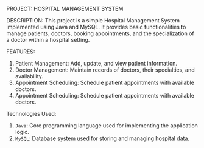 PROJECT: HOSPITAL MANAGEMENT SYSTEM

DESCRIPTION: This project is a simple Hospital Management System implemented using Java and MySQL. It provides basic functionalities to manage patients, doctors, booking appointments, and the specialization of a doctor within a hospital setting.

FEATURES:
 1. Patient Management: Add, update, and view patient information.
 2. Doctor Management: Maintain records of doctors, their specialties, and availability.
 3. Appointment Scheduling: Schedule patient appointments with available doctors.
 4. Appointment Scheduling: Schedule patient appointments with available doctors.


Technologies Used:
 1. `Java`: Core programming language used for implementing the application logic.
 2. `MySQL`: Database system used for storing and managing hospital data.

